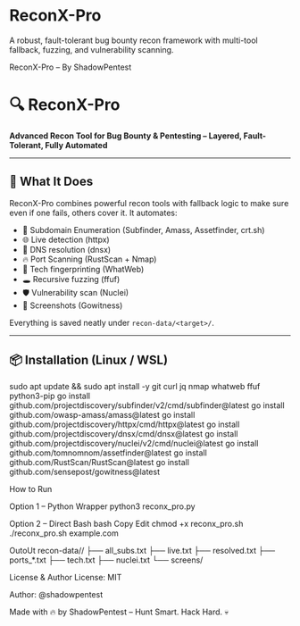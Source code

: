 # ReconX-Pro
A robust, fault-tolerant bug bounty recon framework with multi-tool fallback, fuzzing, and vulnerability scanning.

ReconX-Pro – By ShadowPentest

# 🔍 ReconX-Pro

**Advanced Recon Tool for Bug Bounty & Pentesting – Layered, Fault-Tolerant, Fully Automated**

---

## 🧠 What It Does

ReconX-Pro combines powerful recon tools with fallback logic to make sure even if one fails, others cover it. It automates:
- 🔎 Subdomain Enumeration (Subfinder, Amass, Assetfinder, crt.sh)
- 🌐 Live detection (httpx)
- 📡 DNS resolution (dnsx)
- 🔥 Port Scanning (RustScan + Nmap)
- 🧰 Tech fingerprinting (WhatWeb)
- 🕳️ Recursive fuzzing (ffuf)
- 🛡️ Vulnerability scan (Nuclei)
- 📸 Screenshots (Gowitness)

Everything is saved neatly under `recon-data/<target>/`.

---

## 📦 Installation (Linux / WSL)

sudo apt update && sudo apt install -y git curl jq nmap whatweb ffuf python3-pip
go install github.com/projectdiscovery/subfinder/v2/cmd/subfinder@latest
go install github.com/owasp-amass/amass@latest
go install github.com/projectdiscovery/httpx/cmd/httpx@latest
go install github.com/projectdiscovery/dnsx/cmd/dnsx@latest
go install github.com/projectdiscovery/nuclei/v2/cmd/nuclei@latest
go install github.com/tomnomnom/assetfinder@latest
go install github.com/RustScan/RustScan@latest
go install github.com/sensepost/gowitness@latest

How to Run

Option 1 – Python Wrapper
python3 reconx_pro.py

Option 2 – Direct Bash
bash
Copy
Edit
chmod +x reconx_pro.sh
./reconx_pro.sh example.com


OutoUt
recon-data/<target>/
├── all_subs.txt
├── live.txt
├── resolved.txt
├── ports_*.txt
├── tech.txt
├── nuclei.txt
└── screens/

License & Author
License: MIT

Author: @shadowpentest

Made with 🔥 by ShadowPentest – Hunt Smart. Hack Hard. 💀
